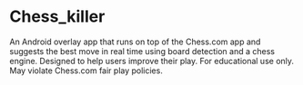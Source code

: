 # Chess_killer
An Android overlay app that runs on top of the Chess.com app and suggests the best move in real time using board detection and a chess engine. Designed to help users improve their play. For educational use only. May violate Chess.com fair play policies.
